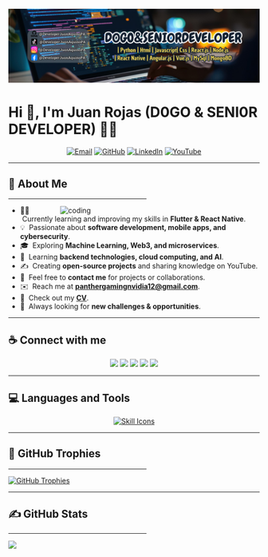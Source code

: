 ![Juan Rojas Banner](https://github.com/DeveloperJuanAquinoPA/DeveloperJuanAquinoPA/blob/main/LogoPT.png)

# Hi 👋, I'm Juan Rojas (D0GO & SENI0R DEVELOPER) 👩‍💻

<p align="center">
  <a href="mailto:panthergamingnvidia12@gmail.com" target="_blank"><img src="https://img.icons8.com/bubbles/50/000000/gmail.png" alt="Email"/></a>
  <a href="https://github.com/DeveloperJuanAquinoPA" target="_blank"><img src="https://img.icons8.com/bubbles/50/000000/github.png" alt="GitHub"/></a>
  <a href="https://www.linkedin.com/in/jesús-josué-castañeda-colcas-9a73a5312" target="_blank"><img src="https://img.icons8.com/bubbles/50/000000/linkedin.png" alt="LinkedIn"/></a>
  <a href="https://www.youtube.com/@D0GO_SENI0RDEVEL0PER" target="_blank"><img src="https://img.icons8.com/bubbles/50/000000/youtube.png" alt="YouTube"/></a>
</p>

---

## 💫 About Me  
<hr size="2" width="55%" color="yellow">  
<img align="right" alt="coding" width="400" src="https://cdn.dribbble.com/users/2131993/screenshots/4948736/media/45dceb640723d72436c427add7966cf8.gif"> 

- 👨‍💻 &nbsp;Currently learning and improving my skills in **Flutter & React Native**.  
- 💡 &nbsp;Passionate about **software development, mobile apps, and cybersecurity**.  
- 🎓 &nbsp;Exploring **Machine Learning, Web3, and microservices**.  
- 🌱 &nbsp;Learning **backend technologies, cloud computing, and AI**.  
- ✍️ &nbsp;Creating **open-source projects** and sharing knowledge on YouTube.  
- 💬 &nbsp;Feel free to **contact me** for projects or collaborations.  
- ✉️ &nbsp;Reach me at **panthergamingnvidia12@gmail.com**.  
- 📄 &nbsp;Check out my **[CV](https://onedrive.live.com/?authkey=%21AKntgUe4LOwU4xA&id=2C11D5C642133C04%213605&cid=2C11D5C642133C04&parId=root&parQt=sharedby&o=OneUp)**.  
- 🚀 &nbsp;Always looking for **new challenges & opportunities**.  

---

## ☕ Connect with me  
<p align="center">
  <a href="https://www.instagram.com/tu_perfil" target="_blank"><img src="https://img.icons8.com/fluency/48/000000/instagram-new.png"/></a>
  <a href="https://www.facebook.com/tu_perfil" target="_blank"><img src="https://img.icons8.com/fluency/48/000000/facebook.png"/></a>
  <a href="https://www.linkedin.com/in/tu_perfil" target="_blank"><img src="https://img.icons8.com/fluency/48/000000/linkedin.png"/></a>
  <a href="https://www.tiktok.com/@tu_perfil" target="_blank"><img src="https://img.icons8.com/fluency/48/000000/tiktok.png"/></a>
  <a href="tel:+51900306542"><img src="https://img.icons8.com/fluency/48/000000/phone-disconnected.png"/></a>
</p>

---

## 💻 Languages and Tools  
<p align="center">
  <a href="https://skillicons.dev">
    <img src="https://skillicons.dev/icons?i=flutter,dart,react,js,ts,html,css,php,laravel,python,java,kotlin,swift,cpp,cs,rust,go,nodejs,express,nestjs,nextjs,mysql,sqlite,mongodb,firebase,django,flask,tensorflow,docker,kubernetes,linux,git,github,gitlab,aws,gcp,azure,figma,postman,vscode,visualstudio,androidstudio,unity,unrealengine,bootstrap,tailwind&theme=dark&perline=10" alt="Skill Icons" />
  </a>
</p>

---

## 🌟 GitHub Trophies  
<hr size="2" width="55%" color="yellow">  
<p align="left">
  <a href="https://github.com/ryo-ma/github-profile-trophy">
    <img src="https://github-profile-trophy.vercel.app/?username=DeveloperJuanAquinoPA&theme=radical&no-frame=false&no-bg=true&margin-w=6" alt="GitHub Trophies" />
  </a>
</p>

---

## ✍ GitHub Stats  
<hr size="2" width="55%" color="yellow">  

![](https://github-readme-stats.vercel.app/api/top-langs/?username=DeveloperJuanAquinoPA&theme=dark&hide_border=false&include_all_commits=true&count_private=true&layout=compact)
